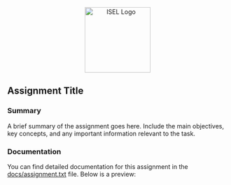 <div style="text-align: center;">
    <img src="https://www.isel.pt/sites/default/files/001_imagens_isel/Logotipos/logo_ISEL_principal_RGB_PNG.png"
         alt="ISEL Logo" style="display: inline-block; width: 150px;">
</div>


## Assignment Title

### Summary
A brief summary of the assignment goes here. Include the main objectives, key concepts, and any important information relevant to the task.

### Documentation
You can find detailed documentation for this assignment in the [docs/assignment.txt](docs/assignment.txt) file. Below is a preview:


